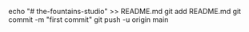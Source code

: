 echo "# the-fountains-studio" >> README.md
git add README.md
git commit -m "first commit"
git push -u origin main
